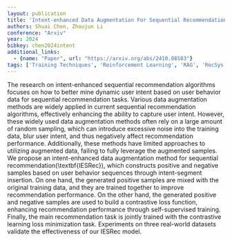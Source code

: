 ```yaml
---
layout: publication
title: 'Intent-enhanced Data Augmentation For Sequential Recommendation'
authors: Shuai Chen, Zhoujun Li
conference: "Arxiv"
year: 2024
bibkey: chen2024intent
additional_links:
  - {name: "Paper", url: "https://arxiv.org/abs/2410.08583"}
tags: ['Training Techniques', 'Reinforcement Learning', 'RAG', 'RecSys', 'Pretraining Methods']
---
```

The research on intent-enhanced sequential recommendation algorithms focuses
on how to better mine dynamic user intent based on user behavior data for
sequential recommendation tasks. Various data augmentation methods are widely
applied in current sequential recommendation algorithms, effectively enhancing
the ability to capture user intent. However, these widely used data
augmentation methods often rely on a large amount of random sampling, which can
introduce excessive noise into the training data, blur user intent, and thus
negatively affect recommendation performance. Additionally, these methods have
limited approaches to utilizing augmented data, failing to fully leverage the
augmented samples. We propose an intent-enhanced data augmentation method for
sequential recommendation(\textbf\{IESRec\}), which constructs positive and
negative samples based on user behavior sequences through intent-segment
insertion. On one hand, the generated positive samples are mixed with the
original training data, and they are trained together to improve recommendation
performance. On the other hand, the generated positive and negative samples are
used to build a contrastive loss function, enhancing recommendation performance
through self-supervised training. Finally, the main recommendation task is
jointly trained with the contrastive learning loss minimization task.
Experiments on three real-world datasets validate the effectiveness of our
IESRec model.
